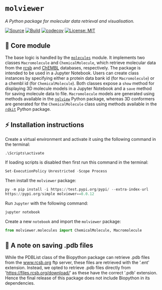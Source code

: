 # `molviewer`

*A Python package for molecular data retrieval and visualisation.*

[![Source](https://img.shields.io/badge/source-GitHub-303030.svg?maxAge=3600&style=flat-square)](https://github.com/ashtonjesse/molviewer)
[![Build](https://github.com/ashtonjesse/molviewer/actions/workflows/python-package.yml/badge.svg)](https://github.com/ashtonjesse/molviewer/actions)
[![codecov](https://codecov.io/gh/ashtonjesse/molviewer/branch/master/graph/badge.svg?token=DP9RT8XBMI)](https://codecov.io/gh/ashtonjesse/molviewer)
[![License: MIT](https://img.shields.io/badge/License-MIT-yellow.svg)](https://opensource.org/licenses/MIT)

## 🔩 Core module

The base logic is handled by the [`molecules`](https://github.com/ashtonjesse/molviewer/blob/master/src/molviewer/molecules.py)
module. It implements two classes `Macromolecule` and `ChemicalMolecule`, 
which retrieve molecular data from the [rcsb](https://www.rcsb.org) and 
[ChEMBL](https://www.ebi.ac.uk/chembl/) databases, respectively. The 
package is intended to be used in a Jupyter Notebook. Users can create class
instances by specifying either a protein data bank id (for `Macromolecule`) 
or a chembl id (for `ChemicalMolecule`).
Both 
classes expose a `show` method for displaying 3D molecule models in a 
Jupyter Notebook and a `save` method for saving molecule data to file. 
`Macromolecule` models are generated using methods available in the 
[`nglview`](https://github.com/nglviewer/nglview) Python package, 
whereas 3D conformers are generated for the `ChemicalMolecule` class using 
methods available in the [`rdkit`](https://www.rdkit.org/) Python package. 

## ⚡ Installation instructions

Create a virtual environment and activate it using the following command in 
the terminal:
```python
.\Scripts\activate
```
If loading scripts is disabled then first run this command in the terminal:
```python
Set-ExecutionPolicy Unrestricted -Scope Process
```
Then install the `molviewer` package:
```python
py -m pip install -i https://test.pypi.org/pypi/ --extra-index-url 
https://pypi.org/simple molviewer==0.0.12
```
Run `Jupyter` with the following command:
```python
jupyter notebook
```
Create a new `notebook` and import the `molviewer` package:
```python
from molviewer.molecules import ChemicalMolecule, Macromolecule
```
    
## 💾 A note on saving .pdb files
While the PDBList class of the Biopython package can retrieve .pdb files from the www.rcsb.org ftp server, these files are retrieved with the '.ent' extension. Instead, we opted to retrieve .pdb files directly from 'https://files.rcsb.org/download/' as these have the correct '.pdb' extension. Hence the final release of this package does not include Biopython in its dependencies.  
